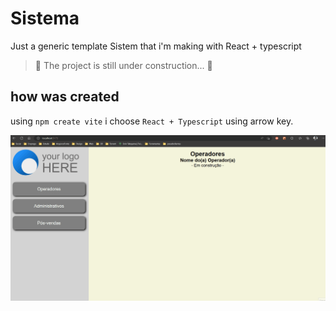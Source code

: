 # Sistema
Just a generic template Sistem that i'm making with React + typescript

> 🚧 The project is still under construction... 🚧

## how was created
using `npm create vite` i choose `React + Typescript` using arrow key.

![Progress](./githubMedia/Interface.gif)